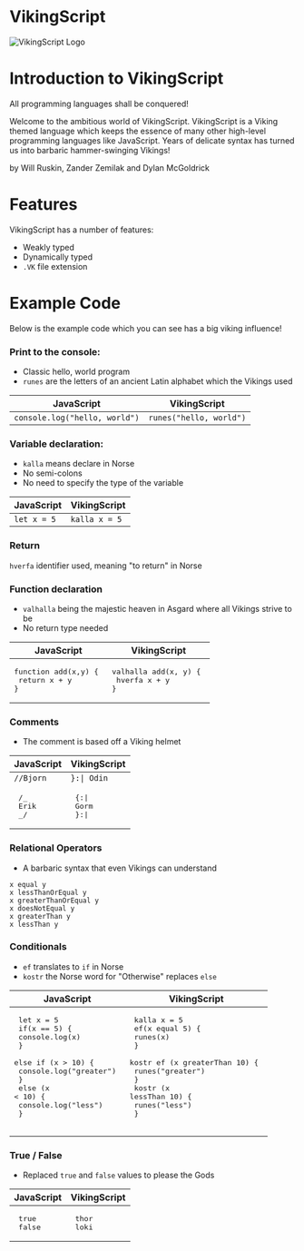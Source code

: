 # VikingScript

![VikingScript Logo](https://user-images.githubusercontent.com/54605290/151878597-51c37b27-4107-4398-b18a-7493c958f40e.PNG)

# Introduction to VikingScript

All programming languages shall be conquered!

Welcome to the ambitious world of VikingScript. VikingScript is a Viking themed language which keeps the essence of many other high-level programming languages like JavaScript. Years of delicate syntax has turned us into barbaric hammer-swinging Vikings!

by Will Ruskin, Zander Zemilak and Dylan McGoldrick

# Features

VikingScript has a number of features:

- Weakly typed
- Dynamically typed
- `.VK` file extension

# Example Code

Below is the example code which you can see has a big viking influence!

### Print to the console:

- Classic hello, world program
- `runes` are the letters of an ancient Latin alphabet which the Vikings used

| JavaScript                    | VikingScript            |
| ----------------------------- | ----------------------- |
| `console.log("hello, world")` | `runes("hello, world")` |

### Variable declaration:

- `kalla` means declare in Norse
- No semi-colons
- No need to specify the type of the variable

| JavaScript  | VikingScript  |
| ----------- | ------------- |
| `let x = 5` | `kalla x = 5` |

### Return

`hverfa` identifier used, meaning "to return" in Norse

### Function declaration

- `valhalla` being the majestic heaven in Asgard where all Vikings strive to be
- No return type needed

| JavaScript                                              | VikingScript                                             |
| ------------------------------------------------------- | -------------------------------------------------------- |
| <pre>function add(x,y) { <br> return x + y <br>} </pre> | <pre>valhalla add(x, y) { <br> hverfa x + y <br>} </pre> |

### Comments

- The comment is based off a Viking helmet

| JavaScript                        | VikingScript                          |
| --------------------------------- | ------------------------------------- |
| `//Bjorn`                         | `}:\| Odin`                           |
| <pre> /_ <br> Erik <br> _/ </pre> | <pre> {:\| <br> Gorm <br> }:\| </pre> |

### Relational Operators

- A barbaric syntax that even Vikings can understand

```
x equal y
x lessThanOrEqual y
x greaterThanOrEqual y
x doesNotEqual y
x greaterThan y
x lessThan y
```

### Conditionals

- `ef` translates to `if` in Norse
- `kostr` the Norse word for "Otherwise" replaces `else`

| JavaScript                                                                                                                                                                            | VikingScript                                                                                                                                                                                    |
| ------------------------------------------------------------------------------------------------------------------------------------------------------------------------------------- | ----------------------------------------------------------------------------------------------------------------------------------------------------------------------------------------------- |
| <pre> let x = 5 <br> if(x == 5) { <br> console.log(x) <br> }<br> else if (x > 10) { <br> console.log("greater") <br> }<br> else (x < 10) { <br> console.log("less") <br> }<br> </pre> | <pre> kalla x = 5 <br> ef(x equal 5) { <br> runes(x) <br> }<br> kostr ef (x greaterThan 10) { <br> runes("greater") <br> }<br> kostr (x lessThan 10) { <br> runes("less") <br> }<br> </pre> |

### True / False

- Replaced `true` and `false` values to please the Gods

| JavaScript                   | VikingScript                |
| ---------------------------- | --------------------------- |
| <pre> true <br> false </pre> | <pre> thor <br> loki </pre> |

###
